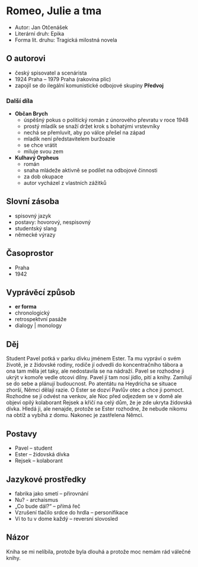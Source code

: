 # Romeo, Julie a tma

- Autor: Jan Otčenášek
- Literární druh: Epika
- Forma lit. druhu: Tragická milostná novela

## O autorovi

- český spisovatel a scenárista
- 1924 Praha – 1979 Praha (rakovina plic)
- zapojil se do ilegální komunistické odbojové skupiny **Předvoj**

### Další díla

- **Občan Brych**
  - úspěšný pokus o politický román z únorového převratu v roce 1948
  - prostý mladík se snaží držet krok s bohatými vrstevníky
  - nechá se přemluvit, aby po válce přešel na západ
  - mladík není představitelem buržoazie
  - se chce vrátit
  - miluje svou zem
- **Kulhavý Orpheus**
  - román
  - snaha mládeže aktivně se podílet na odbojové činnosti
  - za dob okupace
  - autor vycházel z vlastních zážitků

## Slovní zásoba

- spisovný jazyk
- postavy: hovorový, nespisovný
- studentský slang
- německé výrazy

## Časoprostor

- Praha
- 1942

## Vyprávěcí způsob

- **er forma**
- chronologický
- retrospektvní pasáže
- dialogy | monology

## Děj

Student Pavel potká v parku dívku jménem Ester. Ta mu vypráví o svém životě, je z židovské rodiny, rodiče jí odvedli do koncentračního tábora a ona tam měla jet taky, ale nedostavila se na nádraží. Pavel se rozhodne ji ukrýt v komoře vedle otcovi dílny. Pavel jí tam nosí jídlo, pití a knihy. Zamilují se do sebe a plánují budoucnost. Po atentátu na Heydricha se situace zhorší, Němci dělají razie. O Ester se dozví Pavlův otec a chce ji pomoct. Rozhodne se jí odvést na venkov, ale Noc před odjezdem se v domě ale objeví opilý kolaborant Rejsek a křičí na celý dům, že je zde ukryta židovská dívka. Hledá ji, ale nenajde, protože se Ester rozhodne, že nebude nikomu na obtíž a vybíhá z domu. Nakonec je zastřelena Němci.

## Postavy

- Pavel – student
- Ester – židovská dívka
- Rejsek – kolaborant

## Jazykové prostředky

- fabrika jako smetí – přirovnání
- Nu? - archaismus
- „Co bude dál?“ – přímá řeč
- Vzrušení tlačilo srdce do hrdla – personifikace
- Ví to tu v dome každý – reversní slovosled

## Názor

Kniha se mi nelíbila, protože byla dlouhá a protože moc nemám rád válečné knihy.
